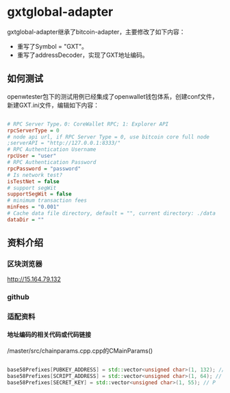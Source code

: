 # gxtglobal-adapter

gxtglobal-adapter继承了bitcoin-adapter，主要修改了如下内容：

- 重写了Symbol = "GXT"。
- 重写了addressDecoder，实现了GXT地址编码。

## 如何测试

openwtester包下的测试用例已经集成了openwallet钱包体系，创建conf文件，新建GXT.ini文件，编辑如下内容：

```ini

# RPC Server Type，0: CoreWallet RPC; 1: Explorer API
rpcServerType = 0
# node api url, if RPC Server Type = 0, use bitcoin core full node
;serverAPI = "http://127.0.0.1:8333/"
# RPC Authentication Username
rpcUser = "user"
# RPC Authentication Password
rpcPassword = "password"
# Is network test?
isTestNet = false
# support segWit
supportSegWit = false
# minimum transaction fees
minFees = "0.001"
# Cache data file directory, default = "", current directory: ./data
dataDir = ""

```

## 资料介绍

### 区块浏览器

http://15.164.79.132

### github



### 适配资料

#### 地址编码的相关代码或代码链接

/master/src/chainparams.cpp.cpp的CMainParams()

```C++

base58Prefixes[PUBKEY_ADDRESS] = std::vector<unsigned char>(1, 132); // 
base58Prefixes[SCRIPT_ADDRESS] = std::vector<unsigned char>(1, 64); // S or T
base58Prefixes[SECRET_KEY] = std::vector<unsigned char>(1, 55); // P

```